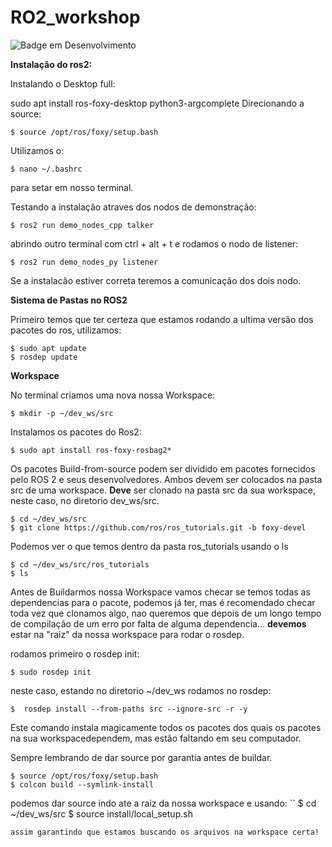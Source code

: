 # RO2_workshop
![Badge em Desenvolvimento](http://img.shields.io/static/v1?label=STATUS&message=EM%20DESENVOLVIMENTO&color=GREEN&style=for-the-badge)

**Instalação do ros2:**

Instalando o Desktop full:

sudo apt install ros-foxy-desktop python3-argcomplete
Direcionando a source:
```
$ source /opt/ros/foxy/setup.bash
```
Utilizamos o:
```
$ nano ~/.bashrc
```
para setar em nosso terminal.

Testando a instalação atraves dos nodos de demonstração:
```
$ ros2 run demo_nodes_cpp talker
```
abrindo outro terminal com ctrl + alt + t e rodamos o nodo de listener:
```
$ ros2 run demo_nodes_py listener
```
Se a instalacão estiver correta teremos a comunicação dos dois nodo.

**Sistema de Pastas no ROS2**

Primeiro temos que ter certeza que estamos rodando a ultima versão dos pacotes do ros, utilizamos:
```
$ sudo apt update
$ rosdep update
```

**Workspace**

No terminal criamos uma nova nossa Workspace:
```
$ mkdir -p ~/dev_ws/src
```

Instalamos os pacotes do Ros2:
```
$ sudo apt install ros-foxy-rosbag2*
```
Os pacotes Build-from-source podem ser dividido em pacotes fornecidos pelo ROS 2 e seus desenvolvedores. Ambos devem ser colocados na pasta src de uma workspace.
**Deve** ser clonado na pasta src da sua workspace, neste caso, no diretorio dev_ws/src.
```
$ cd ~/dev_ws/src
$ git clone https://github.com/ros/ros_tutorials.git -b foxy-devel
```
Podemos ver o que temos dentro da pasta ros_tutorials usando o ls 
```
$ cd ~/dev_ws/src/ros_tutorials
$ ls
```
Antes de Buildarmos nossa Workspace vamos checar se temos todas as dependencias para o pacote, podemos já ter, mas é recomendado checar toda vez que clonamos algo, nao queremos que depois de um longo tempo de compilação de um erro por falta de alguma dependencia...
**devemos** estar na "raiz" da nossa workspace para rodar o rosdep.

rodamos primeiro o rosdep init:
```
$ sudo rosdep init
```
neste caso, estando no diretorio ~/dev_ws rodamos no rosdep:

```
$  rosdep install --from-paths src --ignore-src -r -y
```
Este comando instala magicamente todos os pacotes dos quais os pacotes na sua workspacedependem, mas estão faltando em seu computador.

Sempre lembrando de dar source por garantia antes de buildar.
```
$ source /opt/ros/foxy/setup.bash
$ colcon build --symlink-install
```
podemos dar source indo ate a raiz da nossa workspace e usando:
``
$ cd ~/dev_ws/src
$ source install/local_setup.sh
```
assim garantindo que estamos buscando os arquivos na workspace certa!



